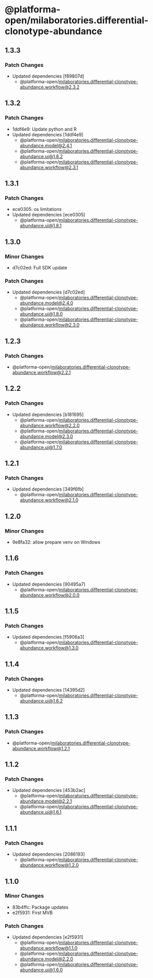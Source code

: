 # @platforma-open/milaboratories.differential-clonotype-abundance

## 1.3.3

### Patch Changes

- Updated dependencies [f89807d]
  - @platforma-open/milaboratories.differential-clonotype-abundance.workflow@2.3.2

## 1.3.2

### Patch Changes

- 1ddf4e9: Update python and R
- Updated dependencies [1ddf4e9]
  - @platforma-open/milaboratories.differential-clonotype-abundance.model@2.4.1
  - @platforma-open/milaboratories.differential-clonotype-abundance.ui@1.8.2
  - @platforma-open/milaboratories.differential-clonotype-abundance.workflow@2.3.1

## 1.3.1

### Patch Changes

- ece0305: os limitations
- Updated dependencies [ece0305]
  - @platforma-open/milaboratories.differential-clonotype-abundance.ui@1.8.1

## 1.3.0

### Minor Changes

- d7c02ed: Full SDK update

### Patch Changes

- Updated dependencies [d7c02ed]
  - @platforma-open/milaboratories.differential-clonotype-abundance.model@2.4.0
  - @platforma-open/milaboratories.differential-clonotype-abundance.ui@1.8.0
  - @platforma-open/milaboratories.differential-clonotype-abundance.workflow@2.3.0

## 1.2.3

### Patch Changes

- @platforma-open/milaboratories.differential-clonotype-abundance.workflow@2.2.1

## 1.2.2

### Patch Changes

- Updated dependencies [b181695]
  - @platforma-open/milaboratories.differential-clonotype-abundance.workflow@2.2.0
  - @platforma-open/milaboratories.differential-clonotype-abundance.model@2.3.0
  - @platforma-open/milaboratories.differential-clonotype-abundance.ui@1.7.0

## 1.2.1

### Patch Changes

- Updated dependencies [349f6fb]
  - @platforma-open/milaboratories.differential-clonotype-abundance.workflow@2.1.0

## 1.2.0

### Minor Changes

- 9e8fa32: allow prepare venv on Windows

## 1.1.6

### Patch Changes

- Updated dependencies [90495a7]
  - @platforma-open/milaboratories.differential-clonotype-abundance.workflow@2.0.0

## 1.1.5

### Patch Changes

- Updated dependencies [f5906a3]
  - @platforma-open/milaboratories.differential-clonotype-abundance.workflow@1.3.0

## 1.1.4

### Patch Changes

- Updated dependencies [14395d2]
  - @platforma-open/milaboratories.differential-clonotype-abundance.ui@1.6.2

## 1.1.3

### Patch Changes

- @platforma-open/milaboratories.differential-clonotype-abundance.workflow@1.2.1

## 1.1.2

### Patch Changes

- Updated dependencies [453b2ac]
  - @platforma-open/milaboratories.differential-clonotype-abundance.model@2.2.1
  - @platforma-open/milaboratories.differential-clonotype-abundance.ui@1.6.1

## 1.1.1

### Patch Changes

- Updated dependencies [2086193]
  - @platforma-open/milaboratories.differential-clonotype-abundance.workflow@1.2.0

## 1.1.0

### Minor Changes

- 83b4ffc: Package updates
- e2f5931: First MVB

### Patch Changes

- Updated dependencies [e2f5931]
  - @platforma-open/milaboratories.differential-clonotype-abundance.workflow@1.1.0
  - @platforma-open/milaboratories.differential-clonotype-abundance.model@2.2.0
  - @platforma-open/milaboratories.differential-clonotype-abundance.ui@1.6.0
